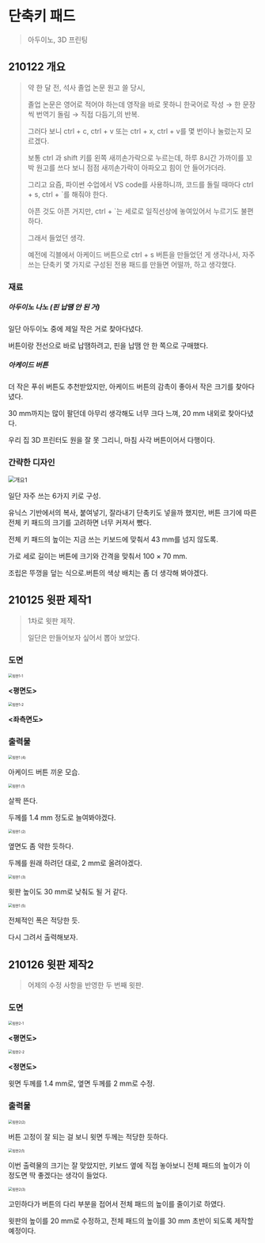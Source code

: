 # 단축키 패드

> 아두이노, 3D 프린팅



## 210122 개요

> 약 한 달 전, 석사 졸업 논문 원고 쓸 당시, 
>
> 졸업 논문은 영어로 적어야 하는데 영작을 바로 못하니 한국어로 작성 → 한 문장씩 번역기 돌림 → 직접 다듬기,의 반복.
>
> 그러다 보니 ctrl + c, ctrl + v 또는 ctrl + x, ctrl + v를 몇 번이나 눌렀는지 모르겠다.
>
> 보통 ctrl 과 shift 키를 왼쪽 새끼손가락으로 누르는데, 하루 8시간 가까이를 꼬박 원고를 쓰다 보니 점점 새끼손가락이 아파오고 힘이 안 들어가더라.
>
> 그리고 요즘, 파이썬 수업에서 VS code를 사용하니까, 코드를 돌릴 때마다 ctrl + s, ctrl + \`를 해줘야 한다.
>
> 아픈 것도 아픈 거지만, ctrl + \`는 세로로 일직선상에 놓여있어서 누르기도 불편하다.
>
> 그래서 들었던 생각.
>
> 예전에 긱블에서 아케이드 버튼으로 ctrl + s 버튼을 만들었던 게 생각나서, 자주 쓰는 단축키 몇 가지로 구성된 전용 패드를 만들면 어떨까, 하고 생각했다. 



### 재료

##### 아두이노 나노 (핀 납땜 안 된 거)

일단 아두이노 중에 제일 작은 거로 찾아다녔다.

버튼이랑 전선으로 바로 납땜하려고, 핀을 납땜 안 한 쪽으로 구매했다.



##### 아케이드 버튼 

더 작은 푸쉬 버튼도 추천받았지만, 아케이드 버튼의 감촉이 좋아서 작은 크기를 찾아다녔다.

30 mm까지는 많이 팔던데 아무리 생각해도 너무 크다 느껴, 20 mm 내외로 찾아다녔다.

우리 집 3D 프린터도 원을 잘 못 그리니, 마침 사각 버튼이어서 다행이다.



### 간략한 디자인

<img src="records.assets/개요1.jpg" alt="개요1" style="zoom:80%;" />

일단 자주 쓰는 6가지 키로 구성.

유닉스 기반에서의 복사, 붙여넣기, 잘라내기 단축키도 넣을까 했지만, 버튼 크기에 따른 전체 키 패드의 크기를 고려하면 너무 커져서 뺐다.

전체 키 패드의 높이는 지금 쓰는 키보드에 맞춰서 43 mm를 넘지 않도록.

가로 세로 길이는 버튼에 크기와 간격을 맞춰서 100 × 70 mm.

조립은 뚜껑을 덮는 식으로.버튼의 색상 배치는 좀 더 생각해 봐야겠다.



## 210125 윗판 제작1

> 1차로 윗판 제작.
>
> 일단은 만들어보자 싶어서 뽑아 보았다.



### 도면

<img src="records.assets/윗판1-1.png" alt="윗판1-1" style="zoom:50%;" />

**<평면도>**

<img src="records.assets/윗판1-2.png" alt="윗판1-2" style="zoom:50%;" />

**<좌측면도>**



### 출력물

<img src="records.assets/윗판1(4).jpg" alt="윗판1 (4)" style="zoom: 50%;" />

아케이드 버튼 끼운 모습.



<img src="records.assets/윗판1(1).jpg" alt="윗판1 (1)" style="zoom: 50%;" />

살짝 뜬다.

두께를 1.4 mm 정도로 늘여봐야겠다.



<img src="records.assets/윗판1(2).jpg" alt="윗판1 (2)" style="zoom:50%;" />

옆면도 좀 약한 듯하다.

두께를 원래 하려던 대로, 2 mm로 올려야겠다.



<img src="records.assets/윗판1(3).jpg" alt="윗판1 (3)" style="zoom:50%;" />

윗판 높이도 30 mm로 낮춰도 될 거 같다.



<img src="records.assets/윗판1(5).jpg" alt="윗판1 (5)" style="zoom:50%;" />

전체적인 폭은 적당한 듯.



다시 그려서 출력해보자.



## 210126 윗판 제작2

> 어제의 수정 사항을 반영한 두 번째 윗판.



### 도면

<img src="records.assets/윗판2-1.png" alt="윗판2-1" style="zoom:50%;" />

**<평면도>**

<img src="records.assets/윗판2-2.png" alt="윗판2-2" style="zoom:50%;" />

**<정면도>**

윗면 두께를 1.4 mm로, 옆면 두께를 2 mm로 수정.



###  출력물

<img src="records.assets/윗판2(2).jpg" alt="윗판2(2)" style="zoom:50%;" />

버튼 고정이 잘 되는 걸 보니 윗면 두께는 적당한 듯하다.



<img src="records.assets/윗판2(1).jpg" alt="윗판2(1)" style="zoom:50%;" />

이번 출력물의 크기는 잘 맞았지만, 키보드 옆에 직접 놓아보니 전체 패드의 높이가 이 정도면 딱 좋겠다는 생각이 들었다.



<img src="records.assets/윗판2(3).jpg" alt="윗판2(3)" style="zoom:50%;" />

고민하다가 버튼의 다리 부분을 접어서 전체 패드의 높이를 줄이기로 하였다.

윗판의 높이를 20 mm로 수정하고, 전체 패드의 높이를 30 mm 초반이 되도록 제작할 예정이다.